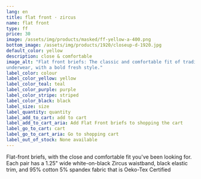 ```yaml
---
lang: en
title: flat front · zircus
name: flat front
type: ff
price: 30
image: /assets/img/products/masked/ff-yellow-a-400.png
bottom_image: /assets/img/products/1920/closeup-d-1920.jpg
default_color: yellow
description: close & comfortable
image_alt: "Flat front briefs: The classic and comfortable fit of traditional
underwear, with a bold fresh style."
label_color: colour
label_color_yellow: yellow
label_color_teal: teal
label_color_purple: purple
label_color_stripe: striped
label_color_black: black
label_size: size
label_quantity: quantity
label_add_to_cart: add to cart
label_add_to_cart_aria: Add Flat Front briefs to shopping the cart
label_go_to_cart: cart
label_go_to_cart_aria: Go to shopping cart
label_out_of_stock: None available
---
```


Flat-front briefs, with the close and comfortable fit you've been looking for.
Each pair has a 1.25" wide white-on-black Zircus waistband, black elastic trim,
and 95% cotton 5% spandex fabric that is Oeko-Tex Certified
